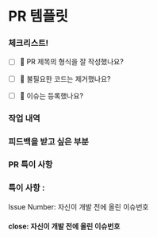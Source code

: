 
# PR 템플릿
### 체크리스트!
- [ ] 🔀 PR 제목의 형식을 잘 작성했나요?
- [ ] 🧹 불필요한 코드는 제거했나요?
- [ ] 💭 이슈는 등록했나요?


### 작업 내역
<!-- 어떻게 문제를 해결하였는지 -->




### 피드백을 받고 싶은 부분 
<!-- 작업 후 기대 동작(스크린샷) -->




### PR 특이 사항
<!-- 어떤 부분에 리뷰어가 집중하면 좋을까요? -->




### 특이 사항 :
Issue Number:  자신이 개발 전에 올린 이슈번호

#### close:  자신이 개발 전에 올린 이슈번호
